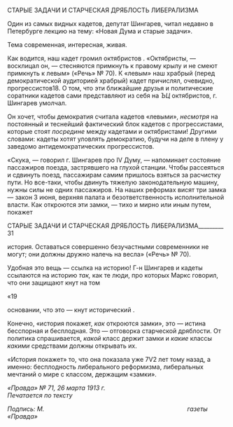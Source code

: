 СТАРЫЕ ЗАДАЧИ И СТАРЧЕСКАЯ ДРЯБЛОСТЬ ЛИБЕРАЛИЗМА

Один из самых видных кадетов, депутат Шингарев, читал недавно в Петербурге лек­цию на тему: «Новая Дума и старые задачи».

Тема современная, интересная, живая.

Как водится, наш кадет громил октябристов . «Октябристы, — восклицал он, — стесняются примкнуть к правому крылу и не смеют примкнуть к левым» («Речь» № 70). К «левым» наш храбрый (перед демократической аудиторией храбрый) кадет причислял, очевидно, прогрессистов18. О том, что эти ближайшие друзья и политиче­ские соратники кадетов сами представляют из себя на _ЪЦ_ октябристов, г. Шингарев умолчал.

Он хочет, чтобы демократия считала кадетов «левыми», _несмотря_ на постоянный и теснейший фактический блок кадетов с прогрессистами, которые стоят _посредине_ меж­ду кадетами и октябристами! Другими словами: кадеты хотят уловлять демократию, будучи на деле в плену у заведомо антидемократических прогрессистов.

«Скука, — говорил г. Шингарев про IV Думу, — напоминает состояние пассажиров поезда, застряв­шего на глухой станции. Чтобы рассеяться и сдвинуть поезд, пассажирам самим пришлось взяться за расчистку пути. Но все-таки, чтобы двинуть тяжелую законодательную машину, нужны силы не одних пассажиров. На наших реформах висят три замка — закон 3 июня, верхняя палата и безответственность исполнительной власти. Как откроются эти замки, — тихо и мирно или иным путем, покажет

  

СТАРЫЕ ЗАДАЧИ И СТАРЧЕСКАЯ ДРЯБЛОСТЬ ЛИБЕРАЛИЗМА_________ 31

история. Оставаться совершенно безучастными современники не могут; они должны дружно налечь на весла» («Речь» № 70).

Удобная это вещь — ссылка на историю! Г-н Шингарев и кадеты ссылаются на ис­торию _так,_ как те люди, про которых Маркс говорил, что они защищают кнут на том

«19

основании, что это — кнут исторический .

Конечно, «история покажет, _как_ откроются замки», это — истина бесспорная и бес­плодная. Это — отговорка старческой дряблости. От политика спрашивается, _какой_ класс держит замки и _какие_ классы _какими_ средствами должны открывать их.

«История покажет» то, что она показала уже 7V2 лет тому назад, а именно: бесплод­ность либерального реформизма, либеральных мечтаний о мире с классом, держащим «замки».

_«Правда» № 71, 26 марта 1913 г.                                                           Печатается по тексту_

_Подпись: М._                                                                                   _газеты «Правда»_